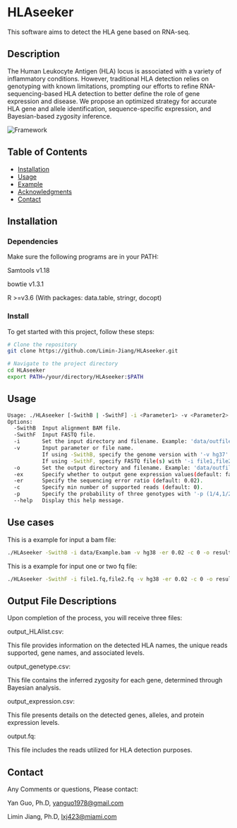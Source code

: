 # HLAseeker
This software aims to detect the HLA gene based on RNA-seq.

## Description
The Human Leukocyte Antigen (HLA) locus is associated with a variety of inflammatory conditions. However, traditional HLA detection relies on genotyping with known limitations, prompting our efforts to refine RNA-sequencing-based HLA detection to better define the role of gene expression and disease. We propose an optimized strategy for accurate HLA gene and allele identification, sequence-specific expression, and Bayesian-based zygosity inference. 

![Framework](https://github.com/Limin-Jiang/HLAdetector/blob/main/HLA_Figure1.jpg)


## Table of Contents

- [Installation](#installation)
- [Usage](#usage)
- [Example](#Example)
- [Acknowledgments](#acknowledgments)
- [Contact](#contact)

## Installation

###  Dependencies
Make sure the following programs are in your PATH:

Samtools v1.18

bowtie v1.3.1

R  >=v3.6 (With packages: data.table, stringr, docopt)

###  Install
To get started with this project, follow these steps:

```bash
# Clone the repository
git clone https://github.com/Limin-Jiang/HLAseeker.git

# Navigate to the project directory
cd HLAseeker
export PATH=/your/directory/HLAseeker:$PATH
```



## Usage

```bash
Usage: ./HLAseeker [-SwithB | -SwithF] -i <Parameter1> -v <Parameter2> -er <Parameter3> -c <Parameter4> -o <Parameter5>  -p <Parameter6> [-ex]
Options:
  -SwithB  Input alignment BAM file.  
  -SwithF  Input FASTQ file.  
  -i       Set the input directory and filename. Example: 'data/outfile.bam'.  
  -v       Input parameter or file name.  
           If using -SwithB, specify the genome version with '-v hg37' or '-v hg38'.           
           If using -SwithF, specify FASTQ file(s) with '-i file1,file2' (two files) or '-i file' (one file).           
  -o       Set the output directory and filename. Example: 'data/outfile'.  
  -ex      Specify whether to output gene expression values(default: false).  
  -er      Specify the sequencing error ratio (default: 0.02).  
  -c       Specify min number of supported reads (default: 0).  
  -p       Specify the probability of three genotypes with '-p (1/4,1/2,1/4)' (default: (1/3,1/3,1/3)).  
  --help   Display this help message.
```
## Use cases
This is a example for input a bam file:
```bash
./HLAseeker -SwithB -i data/Example.bam -v hg38 -er 0.02 -c 0 -o results/output -ex
```

This is a example for input one or two fq file:
```bash
./HLAseeker -SwithF -i file1.fq,file2.fq -v hg38 -er 0.02 -c 0 -o results/output -ex
```


## Output File Descriptions

Upon completion of the process, you will receive three files:

output_HLAlist.csv: 

This file provides information on the detected HLA names, the unique reads supported, gene names, and associated levels.

output_genetype.csv: 

This file contains the inferred zygosity for each gene, determined through Bayesian analysis.

output_expression.csv: 

This file presents details on the detected genes, alleles, and protein expression levels.

output.fq: 

This file includes the reads utilized for HLA detection purposes.




## Contact

Any Comments or questions, Please contact:

Yan Guo, Ph.D, yanguo1978@gmail.com

Limin Jiang, Ph.D, lxj423@miami.com
